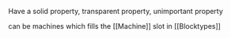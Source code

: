 Have a solid property, transparent property, unimportant property



can be machines which fills the [[Machine]] slot in [[Blocktypes]] 